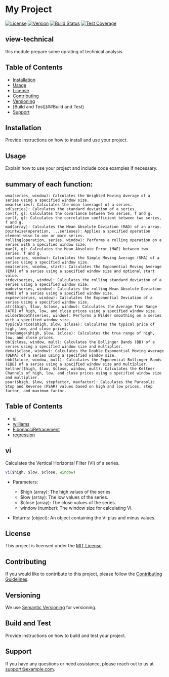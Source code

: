 # My Project

[![License](https://img.shields.io/badge/License-MIT-blue.svg)](https://opensource.org/licenses/MIT)
[![Version](https://img.shields.io/badge/Version-1.0.0-green.svg)](https://github.com/yourusername/yourproject)
[![Build Status](https://img.shields.io/travis/yourusername/yourproject/master.svg)](https://travis-ci.org/yourusername/yourproject)
[![Test Coverage](https://img.shields.io/codecov/c/github/yourusername/yourproject.svg)](https://codecov.io/gh/yourusername/yourproject)

## view-technical

this module prepare some oprating of technical analysis.

## Table of Contents

- [Installation](##Installation)
- [Usage](##Usage)
- [License](##License)
- [Contributing](##Contributing)
- [Versioning](##Versioning)
- [Build and Test](##Build and Test)
- [Support](##Support)


## Installation

Provide instructions on how to install and use your project.

## Usage

Explain how to use your project and include code examples if necessary.

## summary of each function:

    wma(series, window): Calculates the Weighted Moving Average of a series using a specified window size.
    mean(series): Calculates the mean (average) of a series.
    sd(series): Calculates the standard deviation of a series.
    cov(f, g): Calculates the covariance between two series, f and g.
    cor(f, g): Calculates the correlation coefficient between two series, f and g.
    mad(array): Calculates the Mean Absolute Deviation (MAD) of an array.
    pointwise(operation, ...serieses): Applies a specified operation element-wise to one or more series.
    rolling(operation, series, window): Performs a rolling operation on a series with a specified window size.
    mae(f, g): Calculates the Mean Absolute Error (MAE) between two series, f and g.
    sma(series, window): Calculates the Simple Moving Average (SMA) of a series using a specified window size.
    ema(series, window, start): Calculates the Exponential Moving Average (EMA) of a series using a specified window size and optional start value.
    stdev(series, window): Calculates the rolling standard deviation of a series using a specified window size.
    madev(series, window): Calculates the rolling Mean Absolute Deviation (MAD) of a series using a specified window size.
    expdev(series, window): Calculates the Exponential Deviation of a series using a specified window size.
    atr($high, $low, $close, window): Calculates the Average True Range (ATR) of high, low, and close prices using a specified window size.
    wilderSmooth(series, window): Performs a Wilder smoothing on a series with a specified window size.
    typicalPrice($high, $low, $close): Calculates the typical price of high, low, and close prices.
    trueRange($high, $low, $close): Calculates the true range of high, low, and close prices.
    bb($close, window, mult): Calculates the Bollinger Bands (BB) of a series using a specified window size and multiplier.
    dema($close, window): Calculates the Double Exponential Moving Average (DEMA) of a series using a specified window size.
    ebb($close, window, mult): Calculates the Exponential Bollinger Bands (EBB) of a series using a specified window size and multiplier.
    keltner($high, $low, $close, window, mult): Calculates the Keltner Channels of high, low, and close prices using a specified window size and multiplier.
    psar($high, $low, stepfactor, maxfactor): Calculates the Parabolic Stop and Reverse (PSAR) values based on high and low prices, step factor, and maximum factor.

## Table of Contents

- [vi](#vi)
- [williams](#williams)
- [FibonacciRetracement](#fibonacciretracement)
- [regression](#regression)

## vi

Calculates the Vertical Horizontal Filter (VI) of a series.

```javaScript
vi($high, $low, $close, window)
```
   - Parameters:
      -  $high (array): The high values of the series.
      -  $low (array): The low values of the series.
      - $close (array): The close values of the series.
      - window (number): The window size for calculating VI.

   - Returns:
        (object): An object containing the VI plus and minus values.

## License

This project is licensed under the [MIT License](https://opensource.org/licenses/MIT).

## Contributing

If you would like to contribute to this project, please follow the [Contributing Guidelines](CONTRIBUTING.md).

## Versioning

We use [Semantic Versioning](https://semver.org/) for versioning.

## Build and Test

Provide instructions on how to build and test your project.

## Support

If you have any questions or need assistance, please reach out to us at [support@example.com](mailto:support@example.com).
